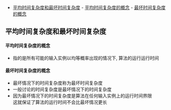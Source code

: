 <!-- TOC -->

- [平均时间复杂度和最坏时间复杂度](#平均时间复杂度和最坏时间复杂度)
        - [平均时间复杂度的概念](#平均时间复杂度的概念)
        - [最坏时间复杂度的概念](#最坏时间复杂度的概念)

<!-- /TOC -->

## 平均时间复杂度和最坏时间复杂度
#### 平均时间复杂度的概念
- 指的是所有可能的输入实例以均等概率出现的情况下, 算法的运行运行时间

#### 最坏时间复杂度的概念
- 最坏情况下的时间复杂度称为最坏时间复杂度  
- 一般讨论的时间复杂度是最坏情况下的时间复杂度
- 因为最坏情况下的时间复杂度是算法在任何输入实例上的运行时间界限  
  这就保证了算法的运行时间不会比最坏情况更长